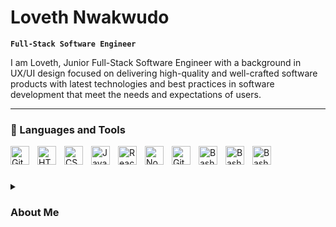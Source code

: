 
#  Loveth Nwakwudo

**`Full-Stack Software Engineer`**

I am Loveth, Junior Full-Stack Software Engineer with a background in UX/UI design focused on delivering high-quality and well-crafted software products with latest technologies and best practices in software development that meet the needs and expectations of users. 

---

### 🧰 Languages and Tools



<img align="left" alt="Git" width="30px" style="padding-right:10px;" src="https://cdn.jsdelivr.net/gh/devicons/devicon/icons/git/git-original.svg" />
<img align="left" alt="HTML" width="30px" style="padding-right:10px;" src="https://cdn.jsdelivr.net/gh/devicons/devicon/icons/html5/html5-plain.svg" />
<img align="left" alt="CSS" width="30px" style="padding-right:10px;" src="https://cdn.jsdelivr.net/gh/devicons/devicon/icons/css3/css3-plain.svg" />
<img align="left" alt="JavaScript" width="30px" style="padding-right:10px;" src="https://cdn.jsdelivr.net/gh/devicons/devicon/icons/javascript/javascript-plain.svg" />
<img align="left" alt="React" width="30px" style="padding-right:10px;" src="https://cdn.jsdelivr.net/gh/devicons/devicon/icons/react/react-original.svg" />
<img align="left" alt="NodeJS" width="30px" style="padding-right:10px;" src="https://cdn.jsdelivr.net/gh/devicons/devicon/icons/nodejs/nodejs-original.svg" />
<img align="left" alt="GitHub" width="30px" style="padding-right:10px;" src="https://cdn.jsdelivr.net/gh/devicons/devicon/icons/github/github-original.svg" />
<img align="left" alt="Bash" width="30px" style="padding-right:10px;" src="https://cdn.jsdelivr.net/gh/devicons/devicon/icons/vuejs/vuejs-original.svg" />
<img align="left" alt="Bash" width="30px" style="padding-right:10px;" src="https://cdn.jsdelivr.net/gh/devicons/devicon/icons/react/react-original.svg" /> <img align="left" alt="Bash" width="30px" style="padding-right:10px;" src="https://cdn.jsdelivr.net/gh/devicons/devicon/icons/figma/figma-original.svg" />

 

                   
<br />

#




<details>
 <summary><h3>About Me</h3></summary>
  I have always had an interest in understanding how things work and finding ways to improve them. It was only natural that I was drawn to software engineering, where I can use my passion for problem-solving to develop elegant solutions that benefit individuals and organizations. I fell in love with the process of breaking down problems, finding and implementing solutions through code. My curiosity for how things work and how they can be improved drives me to constantly explore new ideas and solutions. 

I am currently gaining hands-on experience in multiple programming languages and software development principles through my studies at Coyotiv School of Software Engineering. Additionally, my experience in UX/UI design and  past degree in Business Administration has allowed me to approach software engineering from both a technical and a user-centered perspective.

I have  experience working on real course project using technologies like Javascript, HTML, CSS, Node.js, Vue.js, MongoDB, Docker and  also have experience deploying to cloud services such as Google Cloud Run.  

I am excited to continue learning and growing in the field and I am eager to bring my skills, experience, and passion to a company as a Junior Software Engineer and to work alongside experienced professionals to create innovative software solutions that drive business success.
  
  
